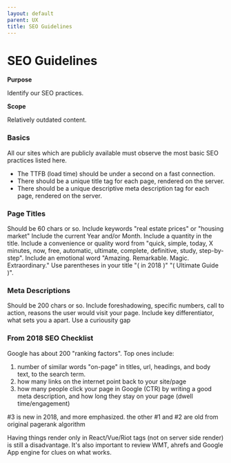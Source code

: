 ```yaml
---
layout: default
parent: UX
title: SEO Guidelines
---
```


# SEO Guidelines

**Purpose**

Identify our SEO practices.

**Scope**

Relatively outdated content.

### Basics

All our sites which are publicly available must observe the most basic SEO practices listed here.
 - The TTFB (load time) should be under a second on a fast connection.
 - There should be a unique title tag for each page, rendered on the server.
 - There should be a unique descriptive meta description tag for each page, rendered on the server.

### Page Titles

Should be 60 chars or so. Include keywords "real estate prices" or
"housing market" Include the current Year and/or Month. Include a
quantity in the title. Include a convenience or quality word from
"quick, simple, today, X minutes, now, free, automatic, ultimate,
complete, definitive, study, step-by-step". Include an emotional word
"Amazing. Remarkable. Magic. Extraordinary." Use parentheses in your
title "( in 2018 )" "( Ultimate Guide )".

### Meta Descriptions

Should be 200 chars or so. Include foreshadowing, specific numbers, call
to action, reasons the user would visit your page. Include key
differentiator, what sets you a apart. Use a curiousity gap

### From 2018 SEO Checklist

Google has about 200 "ranking factors". Top ones include:

1.  number of similar words "on-page" in titles, url, headings, and body
    text, to the search term.
2.  how many links on the internet point back to your site/page
3.  how many people click your page in Google (CTR) by writing a good
    meta description, and how long they stay on your page (dwell
    time/engagement)

\#3 is new in 2018, and more emphasized. the other \#1 and \#2 are old
from original pagerank algorithm

Having things render only in React/Vue/Riot tags (not on server side
render) is still a disadvantage. It's also important to review WMT,
ahrefs and Google App engine for clues on what works.

